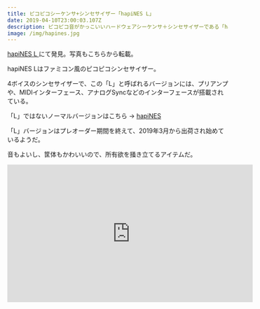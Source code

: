 ```yaml
---
title: ピコピコシーケンサ+シンセサイザー「hapiNES L」
date: 2019-04-10T23:00:03.107Z
description: ピコピコ音がかっこいいハードウェアシーケンサ＋シンセサイザーである「hapiNES L」を紹介します。
image: /img/hapines.jpg
---
```

[hapiNES L](https://twisted-electrons.com/product/hapines-l/)にて発見。写真もこちらから転載。

hapiNES Lはファミコン風のピコピコシンセサイザー。

4ボイスのシンセサイザーで、この「L」と呼ばれるバージョンには、プリアンプや、MIDIインターフェース、アナログSyncなどのインターフェースが搭載されている。

「L」ではないノーマルバージョンはこちら → [hapiNES](https://twisted-electrons.com/product/hapines-pre-order/)

「L」バージョンはプレオーダー期間を終えて、2019年3月から出荷され始めているようだ。

音もよいし、筐体もかわいいので、所有欲を掻き立てるアイテムだ。

<iframe width="560" height="315" src="https://www.youtube.com/embed/l-HquGC10Go" frameborder="0" allow="accelerometer; autoplay; encrypted-media; gyroscope; picture-in-picture" allowfullscreen></iframe>


